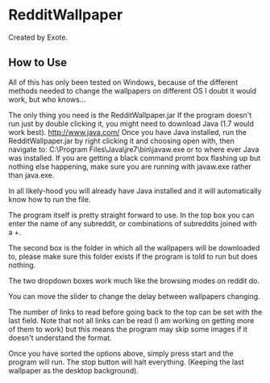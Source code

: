 RedditWallpaper
===============
Created by Exote.

How to Use
----------

All of this has only been tested on Windows, because of the different methods needed to change the wallpapers on different OS I doubt it would work, but who knows...

The only thing you need is the RedditWallpaper.jar
If the program doesn't run just by double clicking it, you might need to download Java (1.7 would work best). http://www.java.com/
Once you have Java installed, run the RedditWallpaper.jar by right clicking it and choosing open with, then navigate to: C:\Program Files\Java\jre7\bin\javaw.exe
or to where ever Java was installed. If you are getting a black command promt box flashing up but nothing else happening, make sure you are running with javaw.exe rather than java.exe.

In all likely-hood you will already have Java installed and it will automatically know how to run the file.

The program itself is pretty straight forward to use. In the top box you can enter the name of any subreddit, or combinations of subreddits joined with a +.

The second box is the folder in which all the wallpapers will be downloaded to, please make sure this folder exists if the program is told to run but does nothing.

The two dropdown boxes work much like the browsing modes on reddit do.

You can move the slider to change the delay between wallpapers changing.

The number of links to read before going back to the top can be set with the last field. Note that not all links can be read (I am working on getting more of them to work) but this means the program may skip some images if it doesn't understand the format.

Once you have sorted the options above, simply press start and the program will run. The stop button will halt everything. (Keeping the last wallpaper as the desktop background).
